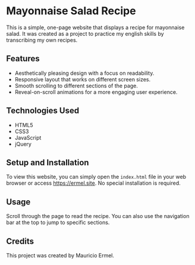 # Mayonnaise Salad Recipe

This is a simple, one-page website that displays a recipe for mayonnaise salad. It was created as a project to practice my english skills by transcribing my own recipes.

## Features

*   Aesthetically pleasing design with a focus on readability.
*   Responsive layout that works on different screen sizes.
*   Smooth scrolling to different sections of the page.
*   Reveal-on-scroll animations for a more engaging user experience.

## Technologies Used

*   HTML5
*   CSS3
*   JavaScript
*   jQuery

## Setup and Installation

To view this website, you can simply open the `index.html` file in your web browser or access https://ermel.site. No special installation is required.

## Usage

Scroll through the page to read the recipe. You can also use the navigation bar at the top to jump to specific sections.

## Credits

This project was created by Mauricio Ermel.